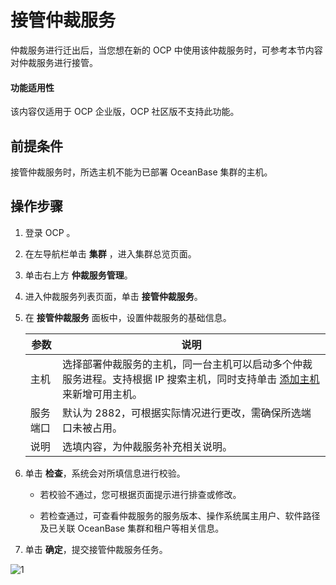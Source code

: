 # 接管仲裁服务

仲裁服务进行迁出后，当您想在新的 OCP 中使用该仲裁服务时，可参考本节内容对仲裁服务进行接管。

<main id="notice" type='notice'>
<h4>功能适用性</h4>
<p>该内容仅适用于 OCP 企业版，OCP 社区版不支持此功能。</p>
</main>

## 前提条件

接管仲裁服务时，所选主机不能为已部署 OceanBase 集群的主机。

## 操作步骤

1. 登录 OCP 。

2. 在左导航栏单击 **集群** ，进入集群总览页面。

3. 单击右上方 **仲裁服务管理**。

4. 进入仲裁服务列表页面，单击 **接管仲裁服务**。

5. 在 **接管仲裁服务** 面板中，设置仲裁服务的基础信息。

    |  参数   |   说明   |
    |---------|----------|
    | 主机   |  选择部署仲裁服务的主机，同一台主机可以启动多个仲裁服务进程。支持根据 IP 搜索主机，同时支持单击 [添加主机](../../850.host-features/200.add-a-host.md) 来新增可用主机。   |
    | 服务端口   |  默认为 2882，可根据实际情况进行更改，需确保所选端口未被占用。   |
    | 说明   |  选填内容，为仲裁服务补充相关说明。   |

6. 单击 **检查**，系统会对所填信息进行校验。

    * 若校验不通过，您可根据页面提示进行排查或修改。

    * 若检查通过，可查看仲裁服务的服务版本、操作系统属主用户、软件路径及已关联 OceanBase 集群和租户等相关信息。

7. 单击 **确定**，提交接管仲裁服务任务。

![1](https://obbusiness-private.oss-cn-shanghai.aliyuncs.com/doc/img/ocp/422/%E6%8E%A5%E7%AE%A1%E4%BB%B2%E8%A3%81%E6%9C%8D%E5%8A%A1%E6%88%90%E5%8A%9F.png)
